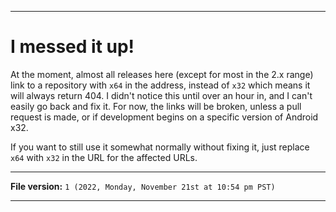 
***

# I messed it up!

At the moment, almost all releases here (except for most in the 2.x range) link to a repository with `x64` in the address, instead of `x32` which means it will always return 404. I didn't notice this until over an hour in, and I can't easily go back and fix it. For now, the links will be broken, unless a pull request is made, or if development begins on a specific version of Android x32.

If you want to still use it somewhat normally without fixing it, just replace `x64` with `x32` in the URL for the affected URLs.

***

**File version:** `1 (2022, Monday, November 21st at 10:54 pm PST)`

***
